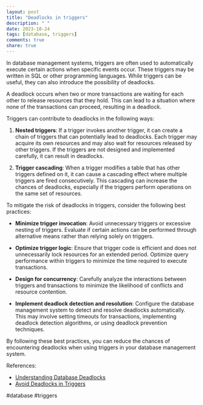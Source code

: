 ```yaml
---
layout: post
title: "Deadlocks in triggers"
description: " "
date: 2023-10-24
tags: [database, triggers]
comments: true
share: true
---
```


In database management systems, triggers are often used to automatically execute certain actions when specific events occur. These triggers may be written in SQL or other programming languages. While triggers can be useful, they can also introduce the possibility of deadlocks.

A deadlock occurs when two or more transactions are waiting for each other to release resources that they hold. This can lead to a situation where none of the transactions can proceed, resulting in a deadlock.

Triggers can contribute to deadlocks in the following ways:

1. **Nested triggers**: If a trigger invokes another trigger, it can create a chain of triggers that can potentially lead to deadlocks. Each trigger may acquire its own resources and may also wait for resources released by other triggers. If the triggers are not designed and implemented carefully, it can result in deadlocks.

2. **Trigger cascading**: When a trigger modifies a table that has other triggers defined on it, it can cause a cascading effect where multiple triggers are fired consecutively. This cascading can increase the chances of deadlocks, especially if the triggers perform operations on the same set of resources.

To mitigate the risk of deadlocks in triggers, consider the following best practices:

- **Minimize trigger invocation**: Avoid unnecessary triggers or excessive nesting of triggers. Evaluate if certain actions can be performed through alternative means rather than relying solely on triggers.

- **Optimize trigger logic**: Ensure that trigger code is efficient and does not unnecessarily lock resources for an extended period. Optimize query performance within triggers to minimize the time required to execute transactions.

- **Design for concurrency**: Carefully analyze the interactions between triggers and transactions to minimize the likelihood of conflicts and resource contention.

- **Implement deadlock detection and resolution**: Configure the database management system to detect and resolve deadlocks automatically. This may involve setting timeouts for transactions, implementing deadlock detection algorithms, or using deadlock prevention techniques.

By following these best practices, you can reduce the chances of encountering deadlocks when using triggers in your database management system.

References:
- [Understanding Database Deadlocks](https://www.citusdata.com/blog/2018/02/22/understanding-database-deadlocks-in-postgres/)
- [Avoid Deadlocks in Triggers](https://www.vertabelo.com/blog/avoiding-deadlocks-with-triggers-in-databases/) 

#database #triggers